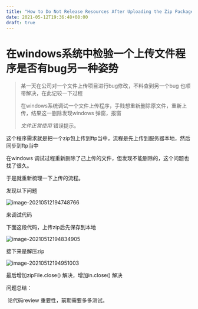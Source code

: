 ```yaml
---
title: "How to Do Not Release Resources After Uploading the Zip Package in Java"
date: 2021-05-12T19:36:48+08:00
draft: true
---
```


# 在windows系统中检验一个上传文件程序是否有bug另一种姿势



> 某一天在公司对一个文件上传项目进行bug修改，不料查到另一个bug 也顺带解决，在此记较一下过程
>
> 在windows系统调试一个文件上传程序，手贱想重新删除原文件，重新上传，结果这一删除发现windows 弹窗，报窗 
>
> *文件正常使用*    错误提示。



这个程序需求就是把一个zip包上传到ftp当中，流程是先上传到服务器本地，然后同步到ftp当中

在windows 调试过程重新删除了己上传的文件，但发现不能删除的，这个问题也找了很久。

于是就重新梳理一下上传的流程。

发现以下问题

![image-20210512194748766](../../../../images/how-to-do-not-release-resources-after-uploading-the-zip-package-in-java.assets/image-20210512194748766.png)



来调试代码

下面这段代码，上传zip后先保存到本地

![image-20210512194834905](../../../../images/how-to-do-not-release-resources-after-uploading-the-zip-package-in-java.assets/image-20210512194834905.png)

接下来是解压zip

![image-20210512194951003](../../../../images/how-to-do-not-release-resources-after-uploading-the-zip-package-in-java.assets/image-20210512194951003.png)

最后增加zipFile.close() 解决，增加in.close() 解决

问题总结：

​    论代码review 重要性，前期需要多多测试。